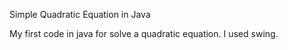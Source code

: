 Simple Quadratic Equation in Java

My first code in java for solve a quadratic equation. I used swing.

